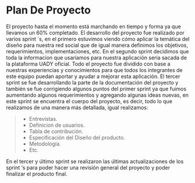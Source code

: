 # Plan De Proyecto
El proyecto hasta el momento está marchando en tiempo y forma ya que llevamos un 60% completado.
El desarrollo del proyecto fue realizado por varios sprint ´s, en el primero estuvimos viendo cómo aplicar la temática del diseño para nuestra red social que de igual manera definimos los objetivos, requerimientos, implementaciones, etc. 
En el segundo sprint decidimos que toda la informacion que usaríamos para nuestra aplicación seria sacada de la plataforma UADY oficial. Todo el proyecto fue dividido con base a nuestras experiencias y conocimientos para que todos los integrantes de este equipo puedan aportar y ayudar a mejorar esta aplicación.
El tercer sprint se fue desarrollando la parte de la documentación del proyecto  y también se fue corrigiendo algunos puntos del primer sprint ya que fuimos aumentando algunos requerimientos y agregando algunas ideas nuevas, en este sprint se encuentra el cuerpo del proyecto, es decir, todo lo que realizamos de una manera más detallada, igual realizamos:
> - Entrevistas.
> - Definicion de usuarios.
> - Tabla de contribución.
> - Especificación del Diseño del producto.
> - Metodología.
> - Etc.

En el tercer y último sprint se realizaron las últimas actualizaciones de los sprint ‘s para poder hacer una revisión general del proyecto y poder finalizar el producto final.

